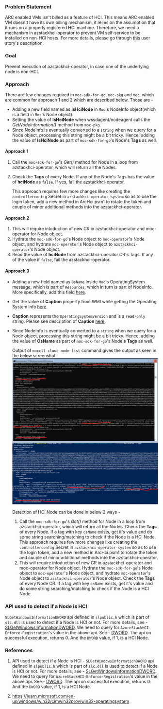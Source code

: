 ### Problem Statement

ARC enabled VMs isn't billed as a feature of HCI. This means ARC enabled VM doesn't have its own billing mechanism, it relies on the assumption that it runs on a properly registered HCI machine. Therefore, we need a mechanism in azstackhci-operator to prevent VM self-service to be installed on non-HCI hosts. For more details, please go through [this](https://dev.azure.com/msazure/msk8s/_sprints/taskboard/ARC-HCI/msk8s/archci/Gallium/2305?workitem=16575701) user story's description.

### Goal
Prevent execution of azstackhci-operator, in case one of the underlying node is non-HCI.

### Approach
There are few changes required in `moc-sdk-for-go`, `moc-pkg` and `moc`, which are common for approach 1 and 2 which are described below. Those are - 

* Adding a new field named as <b>IsHciNode</b> in `Moc`'s NodeInfo object(which is a field in `Moc`'s Node object).
* Setting the value of <b>IsHciNode</b> when wssdagent/nodeagent calls the <i>GetNodeInformation()</i> method from `moc-pkg`.
* Since NodeInfo is eventually converted to a `string` when we query for a Node object, processing this string might be a bit tricky. Hence, adding the value of <b>IsHciNode</b> as part of `moc-sdk-for-go`'s Node's <b>Tags</b> as well.


#### Approach 1
1. Call the `moc-sdk-for-go`'s <i>Get()</i> method for Node in a loop from azstackhci-operator, which will return all the Nodes.
2. Check the <b>Tags</b> of every Node. If any of the Node's Tags has the value of <b>hciNode</b> as `false`. If yes, fail the azstackhci-operator.

   This approach requires few more changes like creating the `controllerconfig` Secret in `azstackhci-operator-system` so as to use the login token, add a new method in ArcHci.psm1 to rotate the token and couple of minor additional methods into the azstackhci-operator.

#### Approach 2
1. This will require intoduction of new CR in azstackhci-operator and moc-operator for Node object.
2. Hydrate the `moc-sdk-for-go`'s Node object to `moc-operator`'s Node object, and hydrate `moc-operator`'s Node object to `azstackhci-operator`'s Node object.
3. Read the value of <b>hciNode</b> from azstackhci-operator CR's Tags. If any of the value if `false`, fail the azstackhci-operator.

#### Approach 3
* Adding a new field named as `OsName` inside `Moc`'s OperatingSystem message, which is part of `Resources`, which in turn is part of NodeInfo. More specifically, add this field [here](https://github.com/microsoft/moc/blob/cff6c5762f9dff6e64e5e68914f0fc0b58bdbb22/rpc/common/moc_common_nodeinfo.proto#LL35C10-L35C10).
* Get the value of <b>Caption</b> property from WMI while getting the Operating System Info [here](https://github.com/microsoft/moc-pkg/blob/dcc4575ff626d790e460328e63e642066c1e365e/pkg/host/operatingsystem_windows.go#L32).
* <b>Caption</b> represents the `OperatingSystemVersion` and is a `read-only` string. Please see description of <b>Caption</b> [here](https://learn.microsoft.com/en-us/windows/win32/cimwin32prov/win32-operatingsystem#properties).
* Since NodeInfo is eventually converted to a `string` when we query for a Node object, processing this string might be a bit tricky. Hence, adding the value of <b>OsName</b> as part of `moc-sdk-for-go`'s Node's <b>Tags</b> as well.

    Output of `mocctl cloud node list` command gives the output as seen in the below screenshot.
![HCI-nodes](osname-hci.jpg)
![Non-HCI-nodes](osname-non-hci.jpg)

   Detection of HCI Node can be done in below 2 ways - 

   1. Call the `moc-sdk-for-go`'s <i>Get()</i> method for Node in a loop from azstackhci-operator, which will return all the Nodes. Check the <b>Tags</b> of every Node. If a tag with key `osName` exists, get it's value and do some string searching/matching to check if the Node is a HCI Node. This approach requires few more changes like creating the `controllerconfig` Secret in `azstackhci-operator-system` so as to use the login token, add a new method in ArcHci.psm1 to rotate the token and couple of minor additional methods into the azstackhci-operator.
   2. This will require intoduction of new CR in azstackhci-operator and moc-operator for Node object. Hydrate the `moc-sdk-for-go`'s Node object to `moc-operator`'s Node object, and hydrate `moc-operator`'s Node object to `azstackhci-operator`'s Node object. Check the <b>Tags</b> of every Node CR. If a tag with key `osName` exists, get it's value and do some string searching/matching to check if the Node is a HCI Node.


### API used to detect if a Node is HCI

`SLGetWindowsInformationDWORD` api defined in `slpublic.h` which is part of `slc.dll` is used to detect if a Node is HCI or not. For more details, see - [SLGetWindowsInformationDWORD](https://learn.microsoft.com/en-us/windows/win32/api/slpublic/nf-slpublic-slgetwindowsinformationdword). We need to query for `AzureStackHCI-Enforce-Registration`'s value in the above api. See - [DWORD](https://microsoft.visualstudio.com/os/_git/os.2020?path=%2fonecore%2fmerged%2fsppdata%2fcertificates.windows%2fdefault%2fslpolicylist.h). The api on successful execution, returns 0. And the `DWORD` value, if 1, is a HCI Node.

### References
1. API used to detect if a Node is HCI - `SLGetWindowsInformationDWORD` api defined in `slpublic.h` which is part of `slc.dll` is used to detect if a Node is HCI or not. For more details, see - [SLGetWindowsInformationDWORD](https://learn.microsoft.com/en-us/windows/win32/api/slpublic/nf-slpublic-slgetwindowsinformationdword). We need to query for `AzureStackHCI-Enforce-Registration`'s value in the above api. See - [DWORD](https://microsoft.visualstudio.com/os/_git/os.2020?path=%2fonecore%2fmerged%2fsppdata%2fcertificates.windows%2fdefault%2fslpolicylist.h). The api on successful execution, returns 0. And the `DWORD` value, if 1, is a HCI Node.

2. https://learn.microsoft.com/en-us/windows/win32/cimwin32prov/win32-operatingsystem


